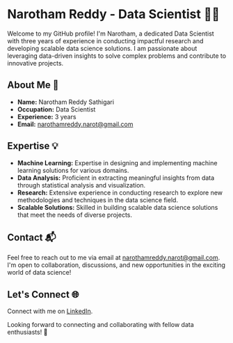 # Narotham Reddy - Data Scientist 👨‍💻

Welcome to my GitHub profile! I'm Narotham, a dedicated Data Scientist with three years of experience in conducting impactful research and developing scalable data science solutions. I am passionate about leveraging data-driven insights to solve complex problems and contribute to innovative projects.

## About Me 🚀

- **Name:** Narotham Reddy Sathigari
- **Occupation:** Data Scientist
- **Experience:** 3 years
- **Email:** narothamreddy.narot@gmail.com

## Expertise 💡

- **Machine Learning:** Expertise in designing and implementing machine learning solutions for various domains.
- **Data Analysis:** Proficient in extracting meaningful insights from data through statistical analysis and visualization.
- **Research:** Extensive experience in conducting research to explore new methodologies and techniques in the data science field.
- **Scalable Solutions:** Skilled in building scalable data science solutions that meet the needs of diverse projects.

## Contact 📬

Feel free to reach out to me via email at narothamreddy.narot@gmail.com. I'm open to collaboration, discussions, and new opportunities in the exciting world of data science!

## Let's Connect 🌐

Connect with me on [LinkedIn]([https://www.linkedin.com/in/narotlink]).

Looking forward to connecting and collaborating with fellow data enthusiasts! 🤝

<!---
NarotGit/NarotGit is a ✨ special ✨ repository because its `README.md` (this file) appears on your GitHub profile.
You can click the Preview link to take a look at your changes.
--->
